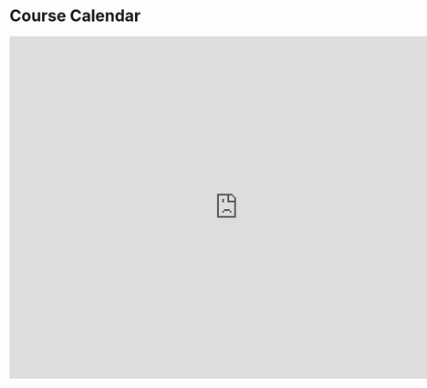 # Course Calendar

<iframe src="https://calendar.google.com/calendar/embed?showNav=0&amp;showTz=0&amp;mode=WEEK&amp;height=600&amp;wkst=1&amp;bgcolor=%23FFFFFF&amp;src=generalassemb.ly_rhdedbe7thm5eifbj9pmj50ibg%40group.calendar.google.com&amp;color=%2342104A&amp;ctz=Asia%2FKuala_Lumpur" style="border-width:0" width="800" height="600" frameborder="0" scrolling="no"></iframe>
